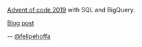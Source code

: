 [Advent of code 2019](https://adventofcode.com/2019/) with SQL and BigQuery.

[Blog post](https://medium.com/@hoffa/advent-of-code-sql-bigquery-31e6a04964d4)

-- [@felipehoffa](https://twitter.com/felipehoffa)

